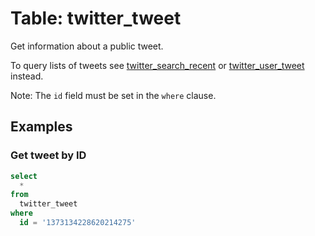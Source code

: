 # Table: twitter_tweet

Get information about a public tweet.

To query lists of tweets see
[twitter_search_recent](../twitter_search_recent) or
[twitter_user_tweet](../twitter_user_tweet) instead.

Note: The `id` field must be set in the `where` clause.

## Examples

### Get tweet by ID

```sql
select
  *
from
  twitter_tweet
where
  id = '1373134228620214275'
```
